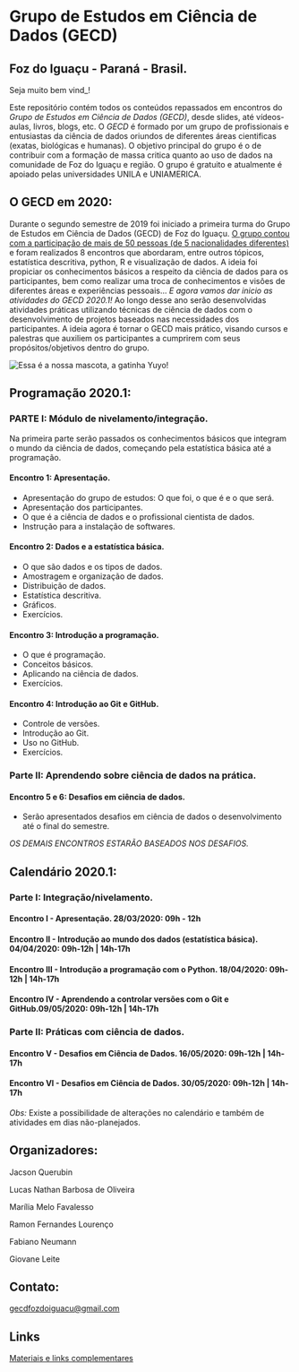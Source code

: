 
# Grupo de Estudos em Ciência de Dados (GECD)
## Foz do Iguaçu - Paraná - Brasil.

Seja muito bem vind_! 

Este repositório contém todos os conteúdos repassados em encontros do *Grupo de Estudos em Ciência de Dados (GECD)*, desde slides, até vídeos-aulas, livros, blogs, etc. O *GECD* é formado por um grupo de profissionais e entusiastas da ciência de dados oriundos de diferentes áreas cientificas (exatas, biológicas e humanas). O objetivo principal do grupo é o de contribuir com a formação de massa critica quanto ao uso de dados na comunidade de Foz do Iguaçu e região. O grupo é gratuito e atualmente é apoiado pelas universidades UNILA e UNIAMERICA. 

## O GECD em 2020:

Durante o segundo semestre de 2019 foi iniciado a primeira turma do Grupo de Estudos em Ciência de Dados (GECD) de Foz do Iguaçu. [O grupo contou com a participação de mais de 50 pessoas (de 5 nacionalidades diferentes)](https://medialabfoz.com/2019/08/19/grupo-de-estudos-em-ciencia-de-dados-reune-pessoas-de-6-paises-diferentes-e-5-instituicoes-da-regiao-de-fronteira/) e foram realizados 8 encontros que abordaram, entre outros tópicos, estatística descritiva, python, R e visualização de dados. A ideia foi propiciar os conhecimentos básicos a respeito da ciência de dados para os participantes, bem como realizar uma troca de conhecimentos e visões de diferentes áreas e experiências pessoais... 
*E agora vamos dar inicio as atividades do GECD 2020.1!* Ao longo desse ano serão desenvolvidas atividades práticas utilizando técnicas de ciência de dados com o desenvolvimento de projetos baseados nas necessidades dos participantes. A ideia agora é tornar o GECD mais prático, visando cursos e palestras que auxiliem os participantes a cumprirem com seus propósitos/objetivos dentro do grupo.


![Essa é a nossa mascota, a gatinha Yuyo!](https://github.com/gecdfoz/GECD/blob/master/gatinho_Yuyo.jpg?raw=true)


## Programação 2020.1:

### PARTE I: Módulo de nivelamento/integração.
Na primeira parte serão passados os conhecimentos básicos que integram o mundo da ciência de dados, começando pela estatística básica até a programação. 

####	Encontro 1: Apresentação.
- Apresentação do grupo de estudos: O que foi, o que é e o que será. 
- Apresentação dos participantes.
- O que é a ciência de dados e o profissional cientista de dados. 
- Instrução para a instalação de softwares. 

####	Encontro 2: Dados e a estatística básica. 
- O que são dados e os tipos de dados.
- Amostragem e organização de dados. 
- Distribuição de dados. 
- Estatística descritiva. 
- Gráficos.
- Exercícios. 

####	Encontro 3: Introdução a programação. 
- O que é programação. 
- Conceitos básicos. 
- Aplicando na ciência de dados. 
- Exercícios. 

#### Encontro 4: Introdução ao Git e GitHub. 
- Controle de versões.
- Introdução ao Git.
- Uso no GitHub.
- Exercícios. 

### Parte II: Aprendendo sobre ciência de dados na prática.

####	Encontro 5 e 6: Desafios em ciência de dados. 
* Serão apresentados desafios em ciência de dados o desenvolvimento até o final do semestre. 


_OS DEMAIS ENCONTROS ESTARÃO BASEADOS NOS DESAFIOS._

## Calendário 2020.1:

### Parte I: Integração/nivelamento.

#### Encontro I - Apresentação. 28/03/2020: 09h - 12h
#### Encontro II - Introdução ao mundo dos dados (estatística básica). 04/04/2020: 09h-12h | 14h-17h
#### Encontro III - Introdução a programação com o Python. 18/04/2020: 09h-12h | 14h-17h
#### Encontro IV - Aprendendo a controlar versões com o Git e GitHub.09/05/2020: 09h-12h | 14h-17h

###  Parte II: Práticas com ciência de dados. 

#### Encontro V - Desafios em Ciência de Dados. 16/05/2020: 09h-12h | 14h-17h
#### Encontro VI - Desafios em Ciência de Dados. 30/05/2020: 09h-12h | 14h-17h

*Obs:* Existe a possibilidade de alterações no calendário e também de atividades em dias não-planejados. 

## Organizadores:

Jacson Querubin 

Lucas Nathan Barbosa de Oliveira

Marília Melo Favalesso

Ramon Fernandes Lourenço

Fabiano Neumann

Giovane Leite

## Contato:
gecdfozdoiguacu@gmail.com 

## Links

[Materiais e links complementares](Material.md)

